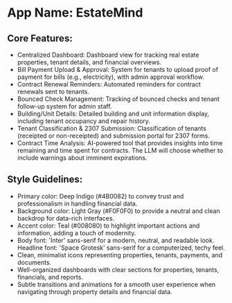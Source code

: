 # **App Name**: EstateMind

## Core Features:

- Centralized Dashboard: Dashboard view for tracking real estate properties, tenant details, and financial overviews.
- Bill Payment Upload & Approval: System for tenants to upload proof of payment for bills (e.g., electricity), with admin approval workflow.
- Contract Renewal Reminders: Automated reminders for contract renewals sent to tenants.
- Bounced Check Management: Tracking of bounced checks and tenant follow-up system for admin staff.
- Building/Unit Details: Detailed building and unit information display, including tenant occupancy and repair history.
- Tenant Classification & 2307 Submission: Classification of tenants (receipted or non-receipted) and submission portal for 2307 forms.
- Contract Time Analysis: AI-powered tool that provides insights into time remaining and time spent for contracts. The LLM will choose whether to include warnings about imminent expirations.

## Style Guidelines:

- Primary color: Deep Indigo (#4B0082) to convey trust and professionalism in handling financial data.
- Background color: Light Gray (#F0F0F0) to provide a neutral and clean backdrop for data-rich interfaces.
- Accent color: Teal (#008080) to highlight important actions and information, adding a touch of modernity.
- Body font: 'Inter' sans-serif for a modern, neutral, and readable look. Headline font: 'Space Grotesk' sans-serif for a computerized, techy feel.
- Clean, minimalist icons representing properties, tenants, payments, and documents.
- Well-organized dashboards with clear sections for properties, tenants, financials, and reports.
- Subtle transitions and animations for a smooth user experience when navigating through property details and financial data.